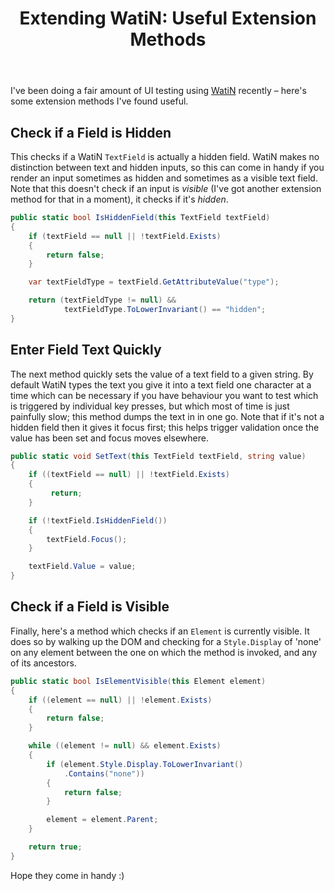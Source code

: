 ﻿---
layout: post
title: Extending WatiN&#58; Useful Extension Methods
excerpt: I've been doing a fair amount of UI testing using WatiN recently – here's some extension methods I've found useful.
tags: [C&#35;, ASP.NET, ASP.NET MVC, Automated Testing]
---

I've been doing a fair amount of UI testing using [WatiN](https://watin.org) recently – here's some 
extension methods I've found useful.

## Check if a Field is Hidden

This checks if a WatiN `TextField` is actually a hidden field. WatiN makes no distinction between 
text and hidden inputs, so this can come in handy if you render an input sometimes as hidden and 
sometimes as a visible text field. Note that this doesn't check if an input is _visible_ (I've got 
another extension method for that in a moment), it checks if it's _hidden_.

```csharp
public static bool IsHiddenField(this TextField textField)
{
    if (textField == null || !textField.Exists)
    {
        return false;
    }

    var textFieldType = textField.GetAttributeValue("type");

    return (textFieldType != null) && 
            textFieldType.ToLowerInvariant() == "hidden";
}
```

## Enter Field Text Quickly

The next method quickly sets the value of a text field to a given string. By default WatiN types the
text you give it into a text field one character at a time which can be necessary if you have behaviour 
you want to test which is triggered by individual key presses, but which most of time is just painfully 
slow; this method dumps the text in in one go. Note that if it's not a hidden field then it gives it 
focus first; this helps trigger validation once the value has been set and focus moves elsewhere.

```csharp
public static void SetText(this TextField textField, string value)
{
    if ((textField == null) || !textField.Exists)
    {
         return;
    }

    if (!textField.IsHiddenField())
    {
        textField.Focus();
    }

    textField.Value = value;
}
```

## Check if a Field is Visible

Finally, here's a method which checks if an `Element` is currently visible. It does so by walking up 
the DOM and checking for a `Style.Display` of 'none' on any element between the one on which the 
method is invoked, and any of its ancestors.

```csharp
public static bool IsElementVisible(this Element element)
{
    if ((element == null) || !element.Exists)
    {
        return false;
    }

    while ((element != null) && element.Exists)
    {
        if (element.Style.Display.ToLowerInvariant()
            .Contains("none"))
        {
            return false;
        }

        element = element.Parent;
    }

    return true;
}
```

Hope they come in handy :)